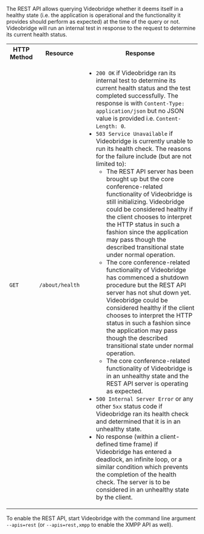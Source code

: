 The REST API allows querying Videobridge whether it deems itself in a healthy state (i.e. the application is operational and the functionality it provides should perform as expected) at the time of the query or not. Videobridge will run an internal test in response to the request to determine its current health status.

<table>
  <tr>
    <th>HTTP Method</th>
    <th>Resource</th>
    <th>Response</th>
  </tr>
  <tr>
    <td><code>GET</code></td>
    <td><code>/about/health</code></td>
    <td>
      <ul>
        <li><code>200 OK</code> if Videobridge ran its internal test to determine its current health status and the test completed successfully. The response is with <code>Content-Type: application/json</code> but no JSON value is provided i.e. <code>Content-Length: 0</code>.</li>
        <li><code>503 Service Unavailable</code> if Videobridge is currently unable to run its health check. The reasons for the failure include (but are not limited to):
          <ul>
            <li>The REST API server has been brought up but the core conference-related functionality of Videobridge is still initializing. Videobridge could be considered healthy if the client chooses to interpret the HTTP status in such a fashion since the application may pass though the described transitional state under normal operation.</li>
            <li>The core conference-related functionality of Videobridge has commenced a shutdown procedure but the REST API server has not shut down yet. Videobridge could be considered healthy if the client chooses to interpret the HTTP status in such a fashion since the application may pass though the described transitional state under normal operation.</li>
            <li>The core conference-related functionality of Videobridge is in an unhealthy state and the REST API server is operating as expected.</li>
          </ul>
        </li>
        <li><code>500 Internal Server Error</code> or any other <code>5xx</code> status code if Videobridge ran its health check and determined that it is in an unhealthy state.</li>
        <li>No response (within a client-defined time frame) if Videobridge has entered a deadlock, an infinite loop, or a similar condition which prevents the completion of the health check. The server is to be considered in an unhealthy state by the client.</li>
      </ul>
    </td>
  </tr>
</table>

To enable the REST API, start Videobridge with the command line argument <code>--apis=rest</code> (or <code>--apis=rest,xmpp</code> to enable the XMPP API as well).
